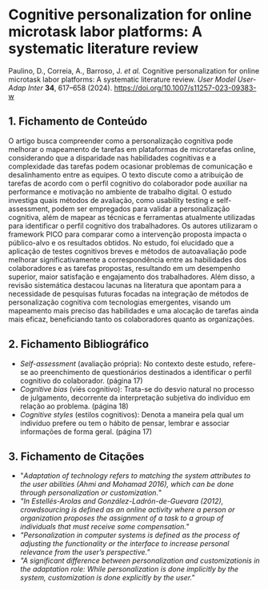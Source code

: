 # Cognitive personalization for online microtask labor platforms: A systematic literature review

Paulino, D., Correia, A., Barroso, J. _et al._ Cognitive personalization for online microtask labor platforms: A systematic literature review. _User Model User-Adap Inter_ **34**, 617–658 (2024). https://doi.org/10.1007/s11257-023-09383-w
## 1. Fichamento de Conteúdo

O artigo busca compreender como a personalização cognitiva pode melhorar o mapeamento de tarefas em plataformas de microtarefas online, considerando que a disparidade nas habilidades cognitivas e a complexidade das tarefas podem ocasionar problemas de comunicação e desalinhamento entre as equipes. O texto discute como a atribuição de tarefas de acordo com o perfil cognitivo do colaborador pode auxiliar na performance e motivação no ambiente de trabalho digital. O estudo investiga quais métodos de avaliação, como usability testing e self-assessment, podem ser empregados para validar a personalização cognitiva, além de mapear as técnicas e ferramentas atualmente utilizadas para identificar o perfil cognitivo dos trabalhadores. Os autores utilizaram o framework PICO para comparar como a intervenção proposta impacta o público-alvo e os resultados obtidos. No estudo, foi elucidado que a aplicação de testes cognitivos breves e métodos de autoavaliação pode melhorar significativamente a correspondência entre as habilidades dos colaboradores e as tarefas propostas, resultando em um desempenho superior, maior satisfação e engajamento dos trabalhadores. Além disso, a revisão sistemática destacou lacunas na literatura que apontam para a necessidade de pesquisas futuras focadas na integração de métodos de personalização cognitiva com tecnologias emergentes, visando um mapeamento mais preciso das habilidades e uma alocação de tarefas ainda mais eficaz, beneficiando tanto os colaboradores quanto as organizações.
## 2. Fichamento Bibliográfico 

- _Self-assessment_ (avaliação própria): No contexto deste estudo, refere-se ao preenchimento de questionários destinados a identificar o perfil cognitivo do colaborador. (página 17)
- _Cognitive bias_ (viés cognitivo): Trata-se do desvio natural no processo de julgamento, decorrente da interpretação subjetiva do indivíduo em relação ao problema. (página 18)
- _Cognitive styles_ (estilos cognitivos): Denota a maneira pela qual um indivíduo prefere ou tem o hábito de pensar, lembrar e associar informações de forma geral. (página 17)
## 3. Fichamento de Citações 

* "_Adaptation of technology refers to matching the system attributes to the user abilities (Ahmi and Mohamad 2016), which can be done through personalization or customization._"
* _"In Estellés-Arolas and González-Ladrón-de-Guevara (2012), crowdsourcing is defined as an online activity where a person or organization proposes the assignment of a task to a group of individuals that must receive some compensation."_
* _"Personalization in computer systems is defined as the process of adjusting the functionality or the interface to increase personal relevance from the user’s perspective."_
* _"A significant difference between personalization and customizationis in the adaptation role: While personalization is done implicitly by the system, customization is done explicitly by the user."_